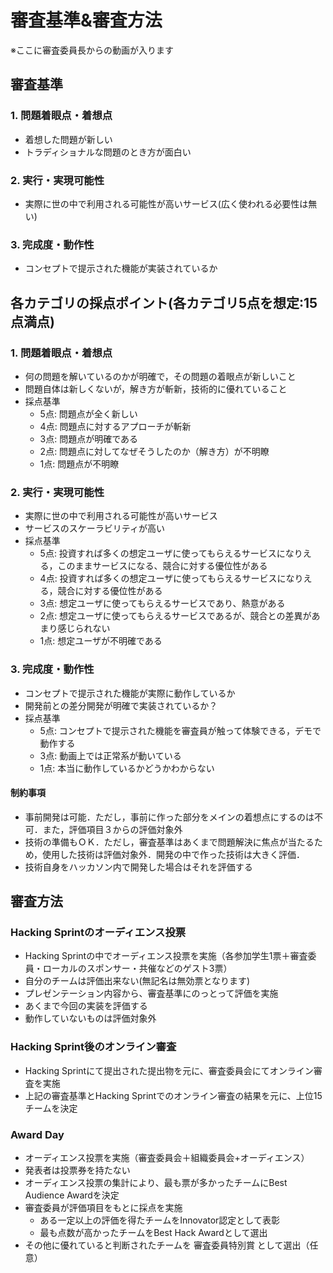 # 審査基準&審査方法

※ここに審査委員長からの動画が入ります

## 審査基準
### 1. 問題着眼点・着想点
- 着想した問題が新しい
- トラディショナルな問題のとき方が面白い

### 2. 実行・実現可能性
- 実際に世の中で利用される可能性が高いサービス(広く使われる必要性は無い)

### 3. 完成度・動作性
- コンセプトで提示された機能が実装されているか

## 各カテゴリの採点ポイント(各カテゴリ5点を想定:15点満点)
### 1. 問題着眼点・着想点
- 何の問題を解いているのかが明確で，その問題の着眼点が新しいこと
- 問題自体は新しくないが，解き方が斬新，技術的に優れていること
- 採点基準
   - 5点: 問題点が全く新しい
   - 4点: 問題点に対するアプローチが斬新
   - 3点: 問題点が明確である
   - 2点: 問題点に対してなぜそうしたのか（解き方）が不明瞭
   - 1点: 問題点が不明瞭

### 2. 実行・実現可能性
- 実際に世の中で利用される可能性が高いサービス
- サービスのスケーラビリティが高い
- 採点基準
  - 5点: 投資すれば多くの想定ユーザに使ってもらえるサービスになりえる，このままサービスになる、競合に対する優位性がある
  - 4点: 投資すれば多くの想定ユーザに使ってもらえるサービスになりえる，競合に対する優位性がある
  - 3点: 想定ユーザに使ってもらえるサービスであり、熱意がある
  - 2点: 想定ユーザに使ってもらえるサービスであるが、競合との差異があまり感じられない
  - 1点: 想定ユーザが不明確である

### 3. 完成度・動作性
- コンセプトで提示された機能が実際に動作しているか
- 開発前との差分開発が明確で実装されているか？  
- 採点基準
  - 5点: コンセプトで提示された機能を審査員が触って体験できる，デモで動作する
  - 3点: 動画上では正常系が動いている
  - 1点: 本当に動作しているかどうかわからない

#### 制約事項
- 事前開発は可能．ただし，事前に作った部分をメインの着想点にするのは不可．また，評価項目３からの評価対象外
- 技術の準備もＯＫ．ただし，審査基準はあくまで問題解決に焦点が当たるため，使用した技術は評価対象外．開発の中で作った技術は大きく評価．
- 技術自身をハッカソン内で開発した場合はそれを評価する

## 審査方法
### Hacking Sprintのオーディエンス投票
- Hacking Sprintの中でオーディエンス投票を実施（各参加学生1票＋審査委員・ローカルのスポンサー・共催などのゲスト3票）
- 自分のチームは評価出来ない(無記名は無効票となります)
- プレゼンテーション内容から、審査基準にのっとって評価を実施
- あくまで今回の実装を評価する
- 動作していないものは評価対象外

### Hacking Sprint後のオンライン審査
- Hacking Sprintにて提出された提出物を元に、審査委員会にてオンライン審査を実施
- 上記の審査基準とHacking Sprintでのオンライン審査の結果を元に、上位15チームを決定

### Award Day
- オーディエンス投票を実施（審査委員会＋組織委員会+オーディエンス）
- 発表者は投票券を持たない
- オーディエンス投票の集計により、最も票が多かったチームにBest Audience Awardを決定
- 審査委員が評価項目をもとに採点を実施
    - ある一定以上の評価を得たチームをInnovator認定として表彰
    - 最も点数が高かったチームをBest Hack Awardとして選出
- その他に優れていると判断されたチームを 審査委員特別賞 として選出（任意）

